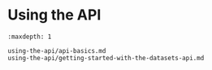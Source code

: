 # Using the API

```{toctree}
:maxdepth: 1

using-the-api/api-basics.md
using-the-api/getting-started-with-the-datasets-api.md
```